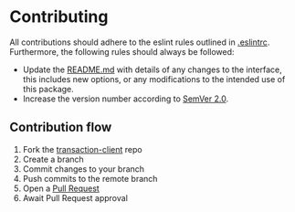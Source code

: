 # Contributing

All contributions should adhere to the eslint rules outlined in [.eslintrc](.eslintrc). Furthermore, the following rules should always be followed:

- Update the [README.md](README.md) with details of any changes to the interface, this includes new options, or any modifications to the intended use of this package.
- Increase the version number according to [SemVer 2.0](https://semver.org/).

## Contribution flow

1. Fork the [transaction-client](https://github.com/torywalker/transaction-client) repo
1. Create a branch
1. Commit changes to your branch
1. Push commits to the remote branch
1. Open a [Pull Request](https://github.com/torywalker/transaction-client/pulls)
1. Await Pull Request approval
